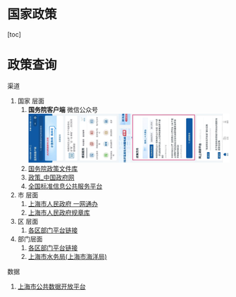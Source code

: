 # 国家政策

[toc]

# 政策查询

渠道
1.  国家 层面
    1.  **国务院客户端** 微信公众号
        ![](Pics/policy001.png)
    2.  [国务院政策文件库](https://www.gov.cn/zhengce/zhengcewenjianku/index.htm)
    3.  [政策_中国政府网](https://www.gov.cn/zhengce/index.htm)
    4.  [全国标准信息公共服务平台](https://std.samr.gov.cn/)
2.  市 层面
    1.  [上海市人民政府 一网通办](https://zwdt.sh.gov.cn/govPortals/index.do)
    2.  [上海市人民政府规章库](https://www.shanghai.gov.cn/xxzfgzwj/index.html)
3.  区 层面
    1.  [各区部门平台链接](https://www.shanghai.gov.cn/nw49254/index.html)
4.  部门层面
    1.  [各区部门平台链接](https://www.shanghai.gov.cn/nw49254/index.html)
    2.  [上海市水务局(上海市海洋局)](https://swj.sh.gov.cn/zfxxgk/)

数据
1. [上海市公共数据开放平台](https://data.sh.gov.cn/)




